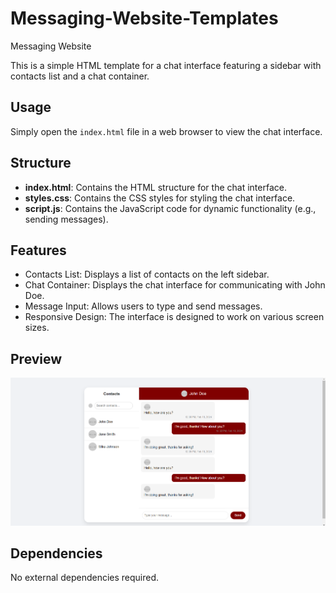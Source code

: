 # Messaging-Website-Templates
Messaging Website

This is a simple HTML template for a chat interface featuring a sidebar with contacts list and a chat container.

## Usage

Simply open the `index.html` file in a web browser to view the chat interface.

## Structure

- **index.html**: Contains the HTML structure for the chat interface.
- **styles.css**: Contains the CSS styles for styling the chat interface.
- **script.js**: Contains the JavaScript code for dynamic functionality (e.g., sending messages).

## Features

- Contacts List: Displays a list of contacts on the left sidebar.
- Chat Container: Displays the chat interface for communicating with John Doe.
- Message Input: Allows users to type and send messages.
- Responsive Design: The interface is designed to work on various screen sizes.

## Preview

![Chat Interface Preview](preview.png)

## Dependencies

No external dependencies required.



